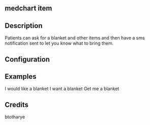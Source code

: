 ## medchart item


## Description 
Patients can ask for a blanket and other items and then have a sms notification sent to let you know what to bring them.

## Configuration


## Examples 
I would like a blanket
I want a blanket
Get me a blanket

## Credits 
btotharye
